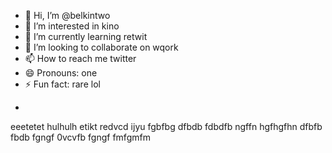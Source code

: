 - 👋 Hi, I’m @belkintwo
- 👀 I’m interested in kino
- 🌱 I’m currently learning retwit
- 💞️ I’m looking to collaborate on wqork
- 📫 How to reach me twitter
- 😄 Pronouns: one
- ⚡ Fun fact: rare lol
+
<!---
belkintwo/belkintwo is a ✨ special ✨ repository because its `README.md` (this file) appears on your GitHub profile.
You can click the Preview link to take a look at your changes.
--->
eeetetet
hulhulh
etikt
redvcd
ijyu
fgbfbg
dfbdb
fdbdfb
ngffn
hgfhgfhn
dfbfb
fbdb
fgngf
0vcvfb
fgngf
fmfgmfm
